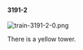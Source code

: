 #### 3191-2
![train-3191-2-0.png](https://github.com/lil-lab/nlvr/raw/master/nlvr/train/images/10/train-3191-2-0.png "train-3191-2-0.png")

There is a yellow tower.